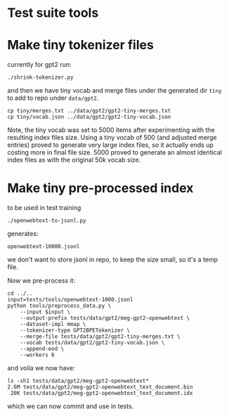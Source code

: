 # Test suite tools

# Make tiny tokenizer files

currently for gpt2 run:
```
./shrink-tokenizer.py
```

and then we have tiny vocab and merge files under the generated dir `tiny` to add to repo under `data/gpt2`.

```
cp tiny/merges.txt ../data/gpt2/gpt2-tiny-merges.txt
cp tiny/vocab.json ../data/gpt2/gpt2-tiny-vocab.json
```

Note, the tiny vocab was set to 5000 items after experimenting with the resulting index files size. Using a tiny vocab of 500 (and adjusted merge entries) proved to generate very large index files, so it actually ends up costing more in final file size. 5000 proved to generate an almost identical index files as with the original 50k vocab size.


# Make tiny pre-processed index

to be used in test training

```
./openwebtext-to-jsonl.py
```

generates:

```
openwebtext-10000.jsonl
```

we don't want to store jsonl in repo, to keep the size small, so it's a temp file.

Now we pre-process it:

```
cd ../..
input=tests/tools/openwebtext-1000.jsonl
python tools/preprocess_data.py \
    --input $input \
    --output-prefix tests/data/gpt2/meg-gpt2-openwebtext \
    --dataset-impl mmap \
    --tokenizer-type GPT2BPETokenizer \
    --merge-file tests/data/gpt2/gpt2-tiny-merges.txt \
    --vocab tests/data/gpt2/gpt2-tiny-vocab.json \
    --append-eod \
    --workers 6
```

and voila we now have:
```
ls -sh1 tests/data/gpt2/meg-gpt2-openwebtext*
2.6M tests/data/gpt2/meg-gpt2-openwebtext_text_document.bin
 20K tests/data/gpt2/meg-gpt2-openwebtext_text_document.idx
```
which we can now commit and use in tests.
